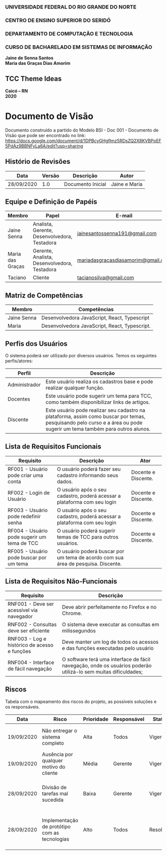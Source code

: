 ### **UNIVERSIDADE FEDERAL DO RIO GRANDE DO NORTE**

### **CENTRO DE ENSINO SUPERIOR DO SERIDÓ**

### **DEPARTAMENTO DE COMPUTAÇÃO E TECNOLOGIA**

### **CURSO DE BACHARELADO EM SISTEMAS DE INFORMAÇÃO**

**Jaine de Senna Santos**  
**Maria das Graças Dias Amorim** 


## **TCC Theme Ideas**


**Caicó – RN**  
**2020**


# Documento de Visão
Documento construído a partido do Modelo BSI - Doc 001 - Documento de Visão que pode ser encontrado no link: https://docs.google.com/document/d/1DPBcyGHgflmz5RDsZQ2X8KVBPoEF5PdAz9BBNFyLa6A/edit?usp=sharing

## Histório de Revisões
Data     |     Versão  |   Descrição  | Autor |
---------| ----------- | ---------- | ------|
28/09/2020 | 1.0 | Documento Inicial | Jaine e Maria |

## Equipe e Definição de Papéis

Membro     |     Papel   |   E-mail   |
---------  | ----------- | ---------- |
Jaine Senna         | Analista, Gerente, Desenvolvedora, Testadora | jainesantossenna191@gmail.com
Maria das Graças    | Gerente, Analista, Desenvolvedora, Testadora  | mariadasgracasdiasamorim@gmail.com
Taciano             | Cliente                  | tacianosilva@gmail.com

## Matriz de Competências

Membro     |     Competências   |
---------  | ----------- |
Jaine Senna | Desenvolvedora JavaScript, React, Typescript |
Maria       | Desenvolvedora JavaScript, React, Typescript.|

## Perfis dos Usuários

O sistema poderá ser utilizado por diversos usuários. Temos os seguintes perfis/atores:

Perfil     | Descrição   |
---------  | ----------- |
Administrador | Este usuário realiza os cadastros base e pode realizar qualquer função.
Docentes | Este usuário pode sugerir um tema para TCC, como também disponibilizar links de artigos.
Discente | Este usuário pode realizar seu cadastro na plataforma, assim como buscar por temas, pesquisando pelo curso e a área ou pode sugerir um tema também para outros alunos.

## Lista de Requisitos Funcionais

Requisito  | Descrição   | Ator |
---------  | ----------- | ---------- |
RF001 - Usuário pode criar uma conta  | O usuário poderá fazer seu cadastro informando seus dados. | Docente e Discente. |
RF002 - Login de Usuário| O  usuário após o seu cadastro, poderá acessar a plataforma com seu login | Docente e Discente. |
RF003 - Usuário pode redefinir senha| O  usuário após o seu cadastro, poderá acessar a plataforma com seu login | Docente e Discente. |
RF004 - Usuário pode sugerir um tema de TCC|O usuário poderá sugerir temas de TCC para outros usuários.  | Docente e Discente. |
RF005 - Usuário pode buscar por um tema|O usuário poderá buscar por um tema de acordo com sua área de pesquisa.   Discente. |

## Lista de Requisitos Não-Funcionais

Requisito                                 | Descrição   |
---------                                 | ----------- |
RNF001 - Deve ser acessível via navegador | Deve abrir perfeitamente no Firefox e no Chrome. |
RNF002 - Consultas deve ser eficiente | O sistema deve executar as consultas em milissegundos |
RNF003 - Log e histórico de acesso e funções | Deve manter um log de todos os acessos e das funções executadas pelo usuário |
RNF004 - Interface de fácil navegação | O software terá uma interface de fácil navegação, onde os usuários poderão utilizá-lo sem muitas dificuldades;

## Riscos

Tabela com o mapeamento dos riscos do projeto, as possíveis soluções e os responsáveis.

Data | Risco | Prioridade | Responsável | Status | Providência/Solução |
------ | ------ | ------ | ------ | ------ | ------ |
19/09/2020 | Não entregar o sistema completo | Alta | Todos | Vigente | Fazer esforço pra tentar entregar as funcionalidades no prazo definido. |
19/09/2020 | Ausência por qualquer motivo do cliente | Média | Gerente | Vigente | Planejar o cronograma tendo em base a agenda do cliente |
28/09/2020 | Divisão de tarefas mal sucedida | Baixa | Gerente | Vigente | Acompanhar de perto o desenvolvimento de cada membro da equipe |
28/09/2020 | Implementação de protótipo com as tecnologias | Alto | Todos | Resolvido | Encontrar tutorial com a maioria da tecnologia e implementar um caso base do sistema |


